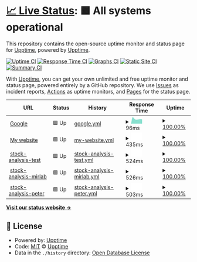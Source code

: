 # [📈 Live Status](https://demo.upptime.js.org): <!--live status--> **🟩 All systems operational**

This repository contains the open-source uptime monitor and status page for [Upptime](https://upptime.js.org), powered by [Upptime](https://github.com/upptime/upptime).

[![Uptime CI](https://github.com/upptime/upptime/workflows/Uptime%20CI/badge.svg)](https://github.com/upptime/upptime/actions?query=workflow%3A%22Uptime+CI%22)
[![Response Time CI](https://github.com/upptime/upptime/workflows/Response%20Time%20CI/badge.svg)](https://github.com/upptime/upptime/actions?query=workflow%3A%22Response+Time+CI%22)
[![Graphs CI](https://github.com/upptime/upptime/workflows/Graphs%20CI/badge.svg)](https://github.com/upptime/upptime/actions?query=workflow%3A%22Graphs+CI%22)
[![Static Site CI](https://github.com/upptime/upptime/workflows/Static%20Site%20CI/badge.svg)](https://github.com/upptime/upptime/actions?query=workflow%3A%22Static+Site+CI%22)
[![Summary CI](https://github.com/upptime/upptime/workflows/Summary%20CI/badge.svg)](https://github.com/upptime/upptime/actions?query=workflow%3A%22Summary+CI%22)

With [Upptime](https://upptime.js.org), you can get your own unlimited and free uptime monitor and status page, powered entirely by a GitHub repository. We use [Issues](https://github.com/upptime/upptime/issues) as incident reports, [Actions](https://github.com/upptime/upptime/actions) as uptime monitors, and [Pages](https://demo.upptime.js.org) for the status page.

<!--start: status pages-->
<!-- This summary is generated by Upptime (https://github.com/upptime/upptime) -->
<!-- Do not edit this manually, your changes will be overwritten -->
<!-- prettier-ignore -->
| URL | Status | History | Response Time | Uptime |
| --- | ------ | ------- | ------------- | ------ |
| <img alt="" src="https://icons.duckduckgo.com/ip3/www.google.com.ico" height="13"> [Google](https://www.google.com) | 🟩 Up | [google.yml](https://github.com/JunTingLin/upptime/commits/HEAD/history/google.yml) | <details><summary><img alt="Response time graph" src="./graphs/google/response-time-week.png" height="20"> 96ms</summary><br><a href="https://demo.upptime.js.org/history/google"><img alt="Response time 111" src="https://img.shields.io/endpoint?url=https%3A%2F%2Fraw.githubusercontent.com%2FJunTingLin%2Fupptime%2FHEAD%2Fapi%2Fgoogle%2Fresponse-time.json"></a><br><a href="https://demo.upptime.js.org/history/google"><img alt="24-hour response time 94" src="https://img.shields.io/endpoint?url=https%3A%2F%2Fraw.githubusercontent.com%2FJunTingLin%2Fupptime%2FHEAD%2Fapi%2Fgoogle%2Fresponse-time-day.json"></a><br><a href="https://demo.upptime.js.org/history/google"><img alt="7-day response time 96" src="https://img.shields.io/endpoint?url=https%3A%2F%2Fraw.githubusercontent.com%2FJunTingLin%2Fupptime%2FHEAD%2Fapi%2Fgoogle%2Fresponse-time-week.json"></a><br><a href="https://demo.upptime.js.org/history/google"><img alt="30-day response time 134" src="https://img.shields.io/endpoint?url=https%3A%2F%2Fraw.githubusercontent.com%2FJunTingLin%2Fupptime%2FHEAD%2Fapi%2Fgoogle%2Fresponse-time-month.json"></a><br><a href="https://demo.upptime.js.org/history/google"><img alt="1-year response time 117" src="https://img.shields.io/endpoint?url=https%3A%2F%2Fraw.githubusercontent.com%2FJunTingLin%2Fupptime%2FHEAD%2Fapi%2Fgoogle%2Fresponse-time-year.json"></a></details> | <details><summary><a href="https://demo.upptime.js.org/history/google">100.00%</a></summary><a href="https://demo.upptime.js.org/history/google"><img alt="All-time uptime 100.00%" src="https://img.shields.io/endpoint?url=https%3A%2F%2Fraw.githubusercontent.com%2FJunTingLin%2Fupptime%2FHEAD%2Fapi%2Fgoogle%2Fuptime.json"></a><br><a href="https://demo.upptime.js.org/history/google"><img alt="24-hour uptime 100.00%" src="https://img.shields.io/endpoint?url=https%3A%2F%2Fraw.githubusercontent.com%2FJunTingLin%2Fupptime%2FHEAD%2Fapi%2Fgoogle%2Fuptime-day.json"></a><br><a href="https://demo.upptime.js.org/history/google"><img alt="7-day uptime 100.00%" src="https://img.shields.io/endpoint?url=https%3A%2F%2Fraw.githubusercontent.com%2FJunTingLin%2Fupptime%2FHEAD%2Fapi%2Fgoogle%2Fuptime-week.json"></a><br><a href="https://demo.upptime.js.org/history/google"><img alt="30-day uptime 100.00%" src="https://img.shields.io/endpoint?url=https%3A%2F%2Fraw.githubusercontent.com%2FJunTingLin%2Fupptime%2FHEAD%2Fapi%2Fgoogle%2Fuptime-month.json"></a><br><a href="https://demo.upptime.js.org/history/google"><img alt="1-year uptime 99.99%" src="https://img.shields.io/endpoint?url=https%3A%2F%2Fraw.githubusercontent.com%2FJunTingLin%2Fupptime%2FHEAD%2Fapi%2Fgoogle%2Fuptime-year.json"></a></details>
| <img alt="" src="https://icons.duckduckgo.com/ip3/junting.info.ico" height="13"> [My website](https://junting.info/) | 🟩 Up | [my-website.yml](https://github.com/JunTingLin/upptime/commits/HEAD/history/my-website.yml) | <details><summary><img alt="Response time graph" src="./graphs/my-website/response-time-week.png" height="20"> 435ms</summary><br><a href="https://demo.upptime.js.org/history/my-website"><img alt="Response time 1559" src="https://img.shields.io/endpoint?url=https%3A%2F%2Fraw.githubusercontent.com%2FJunTingLin%2Fupptime%2FHEAD%2Fapi%2Fmy-website%2Fresponse-time.json"></a><br><a href="https://demo.upptime.js.org/history/my-website"><img alt="24-hour response time 287" src="https://img.shields.io/endpoint?url=https%3A%2F%2Fraw.githubusercontent.com%2FJunTingLin%2Fupptime%2FHEAD%2Fapi%2Fmy-website%2Fresponse-time-day.json"></a><br><a href="https://demo.upptime.js.org/history/my-website"><img alt="7-day response time 435" src="https://img.shields.io/endpoint?url=https%3A%2F%2Fraw.githubusercontent.com%2FJunTingLin%2Fupptime%2FHEAD%2Fapi%2Fmy-website%2Fresponse-time-week.json"></a><br><a href="https://demo.upptime.js.org/history/my-website"><img alt="30-day response time 372" src="https://img.shields.io/endpoint?url=https%3A%2F%2Fraw.githubusercontent.com%2FJunTingLin%2Fupptime%2FHEAD%2Fapi%2Fmy-website%2Fresponse-time-month.json"></a><br><a href="https://demo.upptime.js.org/history/my-website"><img alt="1-year response time 1834" src="https://img.shields.io/endpoint?url=https%3A%2F%2Fraw.githubusercontent.com%2FJunTingLin%2Fupptime%2FHEAD%2Fapi%2Fmy-website%2Fresponse-time-year.json"></a></details> | <details><summary><a href="https://demo.upptime.js.org/history/my-website">100.00%</a></summary><a href="https://demo.upptime.js.org/history/my-website"><img alt="All-time uptime 66.85%" src="https://img.shields.io/endpoint?url=https%3A%2F%2Fraw.githubusercontent.com%2FJunTingLin%2Fupptime%2FHEAD%2Fapi%2Fmy-website%2Fuptime.json"></a><br><a href="https://demo.upptime.js.org/history/my-website"><img alt="24-hour uptime 100.00%" src="https://img.shields.io/endpoint?url=https%3A%2F%2Fraw.githubusercontent.com%2FJunTingLin%2Fupptime%2FHEAD%2Fapi%2Fmy-website%2Fuptime-day.json"></a><br><a href="https://demo.upptime.js.org/history/my-website"><img alt="7-day uptime 100.00%" src="https://img.shields.io/endpoint?url=https%3A%2F%2Fraw.githubusercontent.com%2FJunTingLin%2Fupptime%2FHEAD%2Fapi%2Fmy-website%2Fuptime-week.json"></a><br><a href="https://demo.upptime.js.org/history/my-website"><img alt="30-day uptime 100.00%" src="https://img.shields.io/endpoint?url=https%3A%2F%2Fraw.githubusercontent.com%2FJunTingLin%2Fupptime%2FHEAD%2Fapi%2Fmy-website%2Fuptime-month.json"></a><br><a href="https://demo.upptime.js.org/history/my-website"><img alt="1-year uptime 77.38%" src="https://img.shields.io/endpoint?url=https%3A%2F%2Fraw.githubusercontent.com%2FJunTingLin%2Fupptime%2FHEAD%2Fapi%2Fmy-website%2Fuptime-year.json"></a></details>
| <img alt="" src="https://icons.duckduckgo.com/ip3/stock-analysis-test.junting.info.ico" height="13"> [stock-analysis-test](https://stock-analysis-test.junting.info/) | 🟩 Up | [stock-analysis-test.yml](https://github.com/JunTingLin/upptime/commits/HEAD/history/stock-analysis-test.yml) | <details><summary><img alt="Response time graph" src="./graphs/stock-analysis-test/response-time-week.png" height="20"> 524ms</summary><br><a href="https://demo.upptime.js.org/history/stock-analysis-test"><img alt="Response time 533" src="https://img.shields.io/endpoint?url=https%3A%2F%2Fraw.githubusercontent.com%2FJunTingLin%2Fupptime%2FHEAD%2Fapi%2Fstock-analysis-test%2Fresponse-time.json"></a><br><a href="https://demo.upptime.js.org/history/stock-analysis-test"><img alt="24-hour response time 441" src="https://img.shields.io/endpoint?url=https%3A%2F%2Fraw.githubusercontent.com%2FJunTingLin%2Fupptime%2FHEAD%2Fapi%2Fstock-analysis-test%2Fresponse-time-day.json"></a><br><a href="https://demo.upptime.js.org/history/stock-analysis-test"><img alt="7-day response time 524" src="https://img.shields.io/endpoint?url=https%3A%2F%2Fraw.githubusercontent.com%2FJunTingLin%2Fupptime%2FHEAD%2Fapi%2Fstock-analysis-test%2Fresponse-time-week.json"></a><br><a href="https://demo.upptime.js.org/history/stock-analysis-test"><img alt="30-day response time 497" src="https://img.shields.io/endpoint?url=https%3A%2F%2Fraw.githubusercontent.com%2FJunTingLin%2Fupptime%2FHEAD%2Fapi%2Fstock-analysis-test%2Fresponse-time-month.json"></a><br><a href="https://demo.upptime.js.org/history/stock-analysis-test"><img alt="1-year response time 533" src="https://img.shields.io/endpoint?url=https%3A%2F%2Fraw.githubusercontent.com%2FJunTingLin%2Fupptime%2FHEAD%2Fapi%2Fstock-analysis-test%2Fresponse-time-year.json"></a></details> | <details><summary><a href="https://demo.upptime.js.org/history/stock-analysis-test">100.00%</a></summary><a href="https://demo.upptime.js.org/history/stock-analysis-test"><img alt="All-time uptime 100.00%" src="https://img.shields.io/endpoint?url=https%3A%2F%2Fraw.githubusercontent.com%2FJunTingLin%2Fupptime%2FHEAD%2Fapi%2Fstock-analysis-test%2Fuptime.json"></a><br><a href="https://demo.upptime.js.org/history/stock-analysis-test"><img alt="24-hour uptime 100.00%" src="https://img.shields.io/endpoint?url=https%3A%2F%2Fraw.githubusercontent.com%2FJunTingLin%2Fupptime%2FHEAD%2Fapi%2Fstock-analysis-test%2Fuptime-day.json"></a><br><a href="https://demo.upptime.js.org/history/stock-analysis-test"><img alt="7-day uptime 100.00%" src="https://img.shields.io/endpoint?url=https%3A%2F%2Fraw.githubusercontent.com%2FJunTingLin%2Fupptime%2FHEAD%2Fapi%2Fstock-analysis-test%2Fuptime-week.json"></a><br><a href="https://demo.upptime.js.org/history/stock-analysis-test"><img alt="30-day uptime 100.00%" src="https://img.shields.io/endpoint?url=https%3A%2F%2Fraw.githubusercontent.com%2FJunTingLin%2Fupptime%2FHEAD%2Fapi%2Fstock-analysis-test%2Fuptime-month.json"></a><br><a href="https://demo.upptime.js.org/history/stock-analysis-test"><img alt="1-year uptime 100.00%" src="https://img.shields.io/endpoint?url=https%3A%2F%2Fraw.githubusercontent.com%2FJunTingLin%2Fupptime%2FHEAD%2Fapi%2Fstock-analysis-test%2Fuptime-year.json"></a></details>
| <img alt="" src="https://icons.duckduckgo.com/ip3/stock-analysis-mirlab.junting.info.ico" height="13"> [stock-analysis-mirlab](https://stock-analysis-mirlab.junting.info/) | 🟩 Up | [stock-analysis-mirlab.yml](https://github.com/JunTingLin/upptime/commits/HEAD/history/stock-analysis-mirlab.yml) | <details><summary><img alt="Response time graph" src="./graphs/stock-analysis-mirlab/response-time-week.png" height="20"> 526ms</summary><br><a href="https://demo.upptime.js.org/history/stock-analysis-mirlab"><img alt="Response time 504" src="https://img.shields.io/endpoint?url=https%3A%2F%2Fraw.githubusercontent.com%2FJunTingLin%2Fupptime%2FHEAD%2Fapi%2Fstock-analysis-mirlab%2Fresponse-time.json"></a><br><a href="https://demo.upptime.js.org/history/stock-analysis-mirlab"><img alt="24-hour response time 440" src="https://img.shields.io/endpoint?url=https%3A%2F%2Fraw.githubusercontent.com%2FJunTingLin%2Fupptime%2FHEAD%2Fapi%2Fstock-analysis-mirlab%2Fresponse-time-day.json"></a><br><a href="https://demo.upptime.js.org/history/stock-analysis-mirlab"><img alt="7-day response time 526" src="https://img.shields.io/endpoint?url=https%3A%2F%2Fraw.githubusercontent.com%2FJunTingLin%2Fupptime%2FHEAD%2Fapi%2Fstock-analysis-mirlab%2Fresponse-time-week.json"></a><br><a href="https://demo.upptime.js.org/history/stock-analysis-mirlab"><img alt="30-day response time 485" src="https://img.shields.io/endpoint?url=https%3A%2F%2Fraw.githubusercontent.com%2FJunTingLin%2Fupptime%2FHEAD%2Fapi%2Fstock-analysis-mirlab%2Fresponse-time-month.json"></a><br><a href="https://demo.upptime.js.org/history/stock-analysis-mirlab"><img alt="1-year response time 504" src="https://img.shields.io/endpoint?url=https%3A%2F%2Fraw.githubusercontent.com%2FJunTingLin%2Fupptime%2FHEAD%2Fapi%2Fstock-analysis-mirlab%2Fresponse-time-year.json"></a></details> | <details><summary><a href="https://demo.upptime.js.org/history/stock-analysis-mirlab">100.00%</a></summary><a href="https://demo.upptime.js.org/history/stock-analysis-mirlab"><img alt="All-time uptime 99.98%" src="https://img.shields.io/endpoint?url=https%3A%2F%2Fraw.githubusercontent.com%2FJunTingLin%2Fupptime%2FHEAD%2Fapi%2Fstock-analysis-mirlab%2Fuptime.json"></a><br><a href="https://demo.upptime.js.org/history/stock-analysis-mirlab"><img alt="24-hour uptime 100.00%" src="https://img.shields.io/endpoint?url=https%3A%2F%2Fraw.githubusercontent.com%2FJunTingLin%2Fupptime%2FHEAD%2Fapi%2Fstock-analysis-mirlab%2Fuptime-day.json"></a><br><a href="https://demo.upptime.js.org/history/stock-analysis-mirlab"><img alt="7-day uptime 100.00%" src="https://img.shields.io/endpoint?url=https%3A%2F%2Fraw.githubusercontent.com%2FJunTingLin%2Fupptime%2FHEAD%2Fapi%2Fstock-analysis-mirlab%2Fuptime-week.json"></a><br><a href="https://demo.upptime.js.org/history/stock-analysis-mirlab"><img alt="30-day uptime 99.88%" src="https://img.shields.io/endpoint?url=https%3A%2F%2Fraw.githubusercontent.com%2FJunTingLin%2Fupptime%2FHEAD%2Fapi%2Fstock-analysis-mirlab%2Fuptime-month.json"></a><br><a href="https://demo.upptime.js.org/history/stock-analysis-mirlab"><img alt="1-year uptime 99.98%" src="https://img.shields.io/endpoint?url=https%3A%2F%2Fraw.githubusercontent.com%2FJunTingLin%2Fupptime%2FHEAD%2Fapi%2Fstock-analysis-mirlab%2Fuptime-year.json"></a></details>
| <img alt="" src="https://icons.duckduckgo.com/ip3/stock-analysis-peter.junting.info.ico" height="13"> [stock-analysis-peter](https://stock-analysis-peter.junting.info/) | 🟩 Up | [stock-analysis-peter.yml](https://github.com/JunTingLin/upptime/commits/HEAD/history/stock-analysis-peter.yml) | <details><summary><img alt="Response time graph" src="./graphs/stock-analysis-peter/response-time-week.png" height="20"> 503ms</summary><br><a href="https://demo.upptime.js.org/history/stock-analysis-peter"><img alt="Response time 477" src="https://img.shields.io/endpoint?url=https%3A%2F%2Fraw.githubusercontent.com%2FJunTingLin%2Fupptime%2FHEAD%2Fapi%2Fstock-analysis-peter%2Fresponse-time.json"></a><br><a href="https://demo.upptime.js.org/history/stock-analysis-peter"><img alt="24-hour response time 555" src="https://img.shields.io/endpoint?url=https%3A%2F%2Fraw.githubusercontent.com%2FJunTingLin%2Fupptime%2FHEAD%2Fapi%2Fstock-analysis-peter%2Fresponse-time-day.json"></a><br><a href="https://demo.upptime.js.org/history/stock-analysis-peter"><img alt="7-day response time 503" src="https://img.shields.io/endpoint?url=https%3A%2F%2Fraw.githubusercontent.com%2FJunTingLin%2Fupptime%2FHEAD%2Fapi%2Fstock-analysis-peter%2Fresponse-time-week.json"></a><br><a href="https://demo.upptime.js.org/history/stock-analysis-peter"><img alt="30-day response time 472" src="https://img.shields.io/endpoint?url=https%3A%2F%2Fraw.githubusercontent.com%2FJunTingLin%2Fupptime%2FHEAD%2Fapi%2Fstock-analysis-peter%2Fresponse-time-month.json"></a><br><a href="https://demo.upptime.js.org/history/stock-analysis-peter"><img alt="1-year response time 477" src="https://img.shields.io/endpoint?url=https%3A%2F%2Fraw.githubusercontent.com%2FJunTingLin%2Fupptime%2FHEAD%2Fapi%2Fstock-analysis-peter%2Fresponse-time-year.json"></a></details> | <details><summary><a href="https://demo.upptime.js.org/history/stock-analysis-peter">100.00%</a></summary><a href="https://demo.upptime.js.org/history/stock-analysis-peter"><img alt="All-time uptime 100.00%" src="https://img.shields.io/endpoint?url=https%3A%2F%2Fraw.githubusercontent.com%2FJunTingLin%2Fupptime%2FHEAD%2Fapi%2Fstock-analysis-peter%2Fuptime.json"></a><br><a href="https://demo.upptime.js.org/history/stock-analysis-peter"><img alt="24-hour uptime 100.00%" src="https://img.shields.io/endpoint?url=https%3A%2F%2Fraw.githubusercontent.com%2FJunTingLin%2Fupptime%2FHEAD%2Fapi%2Fstock-analysis-peter%2Fuptime-day.json"></a><br><a href="https://demo.upptime.js.org/history/stock-analysis-peter"><img alt="7-day uptime 100.00%" src="https://img.shields.io/endpoint?url=https%3A%2F%2Fraw.githubusercontent.com%2FJunTingLin%2Fupptime%2FHEAD%2Fapi%2Fstock-analysis-peter%2Fuptime-week.json"></a><br><a href="https://demo.upptime.js.org/history/stock-analysis-peter"><img alt="30-day uptime 100.00%" src="https://img.shields.io/endpoint?url=https%3A%2F%2Fraw.githubusercontent.com%2FJunTingLin%2Fupptime%2FHEAD%2Fapi%2Fstock-analysis-peter%2Fuptime-month.json"></a><br><a href="https://demo.upptime.js.org/history/stock-analysis-peter"><img alt="1-year uptime 100.00%" src="https://img.shields.io/endpoint?url=https%3A%2F%2Fraw.githubusercontent.com%2FJunTingLin%2Fupptime%2FHEAD%2Fapi%2Fstock-analysis-peter%2Fuptime-year.json"></a></details>

<!--end: status pages-->

[**Visit our status website →**](https://demo.upptime.js.org)

## 📄 License

- Powered by: [Upptime](https://github.com/upptime/upptime)
- Code: [MIT](./LICENSE) © [Upptime](https://upptime.js.org)
- Data in the `./history` directory: [Open Database License](https://opendatacommons.org/licenses/odbl/1-0/)
